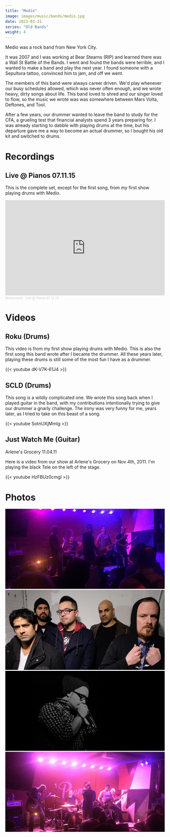 ```yaml
---
title: "Medio"
image: images/music/bands/medio.jpg
date: 2023-03-31
series: "Old Bands"
weight: 4
---
```


Medio was a rock band from New York City.

It was 2007 and I was working at Bear Stearns (RIP) and learned there was a Wall St Battle of the Bands. I went and found the bands were terrible, and I wanted to make a band and play the next year. I found someone with a Sepultura tattoo, convinced him to jam, and off we went.

The members of this band were always career driven. We'd play whenever our busy schedules allowed, which was never often enough, and we wrote heavy, dirty songs about life. This band loved to shred and our singer loved to flow, so the music we wrote was was somewhere between Mars Volta, Deftones, and Tool.

After a few years, our drummer wanted to leave the band to study for the CFA, a grueling test that financial analysts spend 3 years preparing for. I was already starting to dabble with playing drums at the time, but his departure gave me a way to become an actual drummer, so I bought his old kit and switched to drums.


# Recordings

## Live @ Pianos 07.11.15

This is the complete set, except for the first song, from my first show playing drums with Medio.

<iframe width="100%" height="300" scrolling="no" frameborder="no" allow="autoplay" src="https://w.soundcloud.com/player/?url=https%3A//api.soundcloud.com/playlists/125208502&color=%23ff5500&auto_play=false&hide_related=false&show_comments=true&show_user=true&show_reposts=false&show_teaser=true&visual=true"></iframe><div style="font-size: 10px; color: #cccccc;line-break: anywhere;word-break: normal;overflow: hidden;white-space: nowrap;text-overflow: ellipsis; font-family: Interstate,Lucida Grande,Lucida Sans Unicode,Lucida Sans,Garuda,Verdana,Tahoma,sans-serif;font-weight: 100;"><a href="https://soundcloud.com/mediosound" title="Mediosound" target="_blank" style="color: #cccccc; text-decoration: none;">Mediosound</a> · <a href="https://soundcloud.com/mediosound/sets/live-pianos-07-11-15" title="Live @ Pianos 07.11.15" target="_blank" style="color: #cccccc; text-decoration: none;">Live @ Pianos 07.11.15</a></div>


# Videos

## Roku (Drums)

This video is from my first show playing drums with Medio. This is also the first song this band wrote after I became the drummer. All these years later, playing these drums is still some of the most fun I have as a drummer.

{{< youtube dK-V7K-61J4 >}}<br/>

## SCLD (Drums)

This song is a wildly complicated one. We wrote this song back when I played guitar in the band, with my contributions intentionally trying to give our drummer a gnarly challenge. The irony was very funny for me, years later, as I tried to take on this beast of a song.

{{< youtube SotnUXjMmIg >}}<br />


## Just Watch Me (Guitar)

Arlene's Grocery 11.04.11

Here is a video from our show at Arlene's Grocery on Nov 4th, 2011. I'm playing the black Tele on the left of the stage.

{{< youtube HzFBUz0cmgI >}}<br />

# Photos

<img src="live-pianos.jpg" />
<img src="band-dumbo.jpg" />
<img src="live-robbie.jpg" />
<img src="live-pianos2.jpg" />
